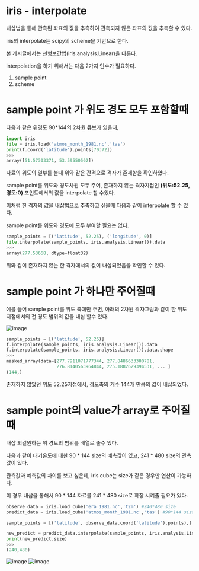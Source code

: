 # iris - interpolate 
내삽법을 통해 관측된 좌표의 값을 추측하여 관측되지 않은 좌표의 값을 추측할 수 있다.

iris의 interpolate는 scipy의 scheme을 기반으로 한다.

본 게시글에서는 선형보간법(iris.analysis.Linear)을 다룬다.

interpolation을 하기 위해서는 다음 2가지 인수가 필요하다.

1. sample point
2. scheme

# sample point 가 위도 경도 모두 포함할때
다음과 같은 위경도 90*144의 2차원 큐브가 있을때,
```python
import iris
file = iris.load('atmos_month_1981.nc','tas')
print(f.coord('latitude').points[70:72])
>>>
array([51.57303371, 53.59550562])
```
자료의 위도의 일부를 볼때 위와 같은 간격으로 격자가 존재함을 확인하였다.

sample point를 위도와 경도차원 모두 주어, 존재하지 않는 격자지점인 **(위도:52.25, 경도:0)** 포인트에서의 값을 interpolate 할 수있다.

이처럼 한 격자의 값을 내삽법으로 추측하고 싶을때 다음과 같이 interpolate 할 수 있다.

sample point를 위도와 경도에 모두 부여할 필요는 없다. 

```python
sample_points = [('latitude', 52.25), ('longitude', 0)]
file.interpolate(sample_points, iris.analysis.Linear()).data
>>>
array(277.53668, dtype=float32)
```
위와 같이 존재하지 않는 한 격자에서의 값이 내삽되었음을 확인할 수 있다.

# sample point 가 하나만 주어질때
예를 들어 sample point를 위도 축에만 주면, 아래의 2차원 격자그림과 같이 한 위도 지점에서의 전 경도 범위의 값을 내삽 할수 있다.

![image](https://user-images.githubusercontent.com/73323188/119830375-2b919600-bf37-11eb-995e-7e0a9f435325.png)
```python
sample_points = [('latitude', 52.25)]
f.interpolate(sample_points, iris.analysis.Linear()).data
f.interpolate(sample_points, iris.analysis.Linear()).data.shape
>>>
masked_array(data=[277.7911071777344, 277.8486633300781,
                   276.8140563964844, 275.1882629394531, ... ]
(144,)
```
존재하지 않았던 위도 52.25지점에서, 경도축의 개수 144개 만큼의 값이 내삽되었다.

# sample point의 value가 array로 주어질때
내삽 되길원하는 위 경도의 범위를 배열로 줄수 있다.

다음과 같이 대기온도에 대한 90 * 144 size의 예측값이 있고, 241 * 480 size의 관측값이 있다.

관측값과 예측값의 차이를 보고 싶은데, iris cube는 size가 같은 경우만 연산이 가능하다.

이 경우 내삽을 통해서 90 * 144 자료를 241 * 480 size로 확장 시켜줄 필요가 있다.

```python
observe_data = iris.load_cube('era_1981.nc','t2m') #240*480 size
predict_data = iris.load_cube('atmos_month_1981.nc','tas') #90*144 size

sample_points = [('latitude', observe_data.coord('latitude').points),('longitude',observe_data.coord('longitude').points)]

new_predict = predict_data.interpolate(sample_points, iris.analysis.Linear())
print(new_predict.size)
>>>
(240,480)
```
![image](https://user-images.githubusercontent.com/73323188/119834710-29c9d180-bf3b-11eb-84c3-68275166d907.png)
![image](https://user-images.githubusercontent.com/73323188/119834794-3ea66500-bf3b-11eb-918d-c69e852aaa77.png)

